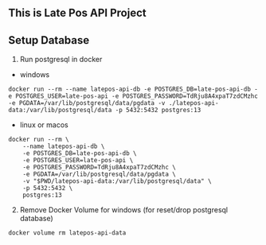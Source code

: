 ## This is Late Pos API Project ##

## Setup Database ##

1. Run postgresql in docker

- windows
```
docker run --rm --name latepos-api-db -e POSTGRES_DB=late-pos-api-db -e POSTGRES_USER=late-pos-api -e POSTGRES_PASSWORD=TdRju8A4xpaT7zdCMzhc -e PGDATA=/var/lib/postgresql/data/pgdata -v ./latepos-api-data:/var/lib/postgresql/data -p 5432:5432 postgres:13
```

- linux or macos
```
docker run --rm \
    --name latepos-api-db \
    -e POSTGRES_DB=late-pos-api-db \
    -e POSTGRES_USER=late-pos-api \
    -e POSTGRES_PASSWORD=TdRju8A4xpaT7zdCMzhc \
    -e PGDATA=/var/lib/postgresql/data/pgdata \
    -v "$PWD/latepos-api-data:/var/lib/postgresql/data" \
    -p 5432:5432 \
    postgres:13
```

2. Remove Docker Volume for windows (for reset/drop postgresql database)

```
docker volume rm latepos-api-data
```